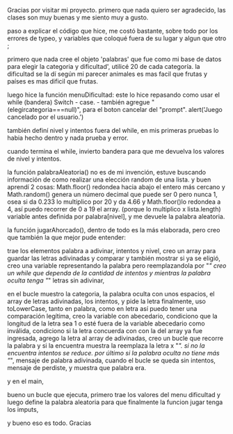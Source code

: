 
Gracias por visitar mi proyecto.
primero que nada quiero ser agradecido, las clases son muy buenas y me siento muy a gusto.

paso a explicar el código que hice, me costó bastante, sobre todo por los errores de typeo, y variables que coloqué fuera de su lugar y algun que otro ;

primero que nada cree el objeto 'palabras' que fue como mi base de datos para elegir la categoria y dificultad', utilicé 20 de cada categoría. la dificultad se la dí según mi parecer
animales es mas facil que frutas y países es mas dificil que frutas.

luego hice la función menuDificultad: este lo hice repasando como usar el while (bandera) Switch - case. - también agregue "(elegircategoria===null)", 
para el boton cancelar del "prompt". alert('Juego cancelado por el usuario.')

también definí nivel y intentos fuera del while, en mis primeras pruebas lo habia hecho dentro y nada prueba y error.

cuando termina el while, invierto bandera para que me devuelva los valores de nivel y intentos.

la función palabraAleatoria() no es de mi invención, estuve buscando información de como realizar una elección random de una lista. y buen aprendí 2 cosas:
Math.floor() redondea hacia abajo el entero más cercano y Math.random() genera un número decimal que puede ser 0 pero nunca 1, osea si da 0.233 lo multiplico por 20 y da 4.66
y Math.floor()lo redondea a 4, así puedo recorrer de 0 a 19 el array. (porque lo multiplico x lista.length) variable antes definida por palabra[nivel], y me devuele la palabra aleatoria.

la función jugarAhorcado(), dentro de todo es la más elaborada, pero creo que también la que mejor pude entender:

trae los elementos palabra a adivinar, intentos y nivel,
creo un array para guardar las letras adivinadas y comparar y también mostrar si ya se eligió,
creo una variable representando la palabra pero reemplazandola por "_"
creo un while que dependa de la cantidad de intentos y mientras la palabra oculta tenga "_" letras sin adivinar,

en el bucle muestro la categoria, la palabra oculta con unos espacios, el array de letras adivinadas, los intentos, y pide la letra finalmente,
uso toLowerCase, tanto en palabra, como en letra así puedo tener una comparación legítima,
creo la variable con abecedario, condiciono que la longitud de la letra sea 1 o esté fuera de la variable abecedario como inválida, 
condiciono si la letra concuerda con con la del array ya fue ingresada,
agrego la letra al array de adivinadas,
creo un bucle que recorre la palabra y si la encuentra muestra la reemplaza la letra x "_".
si no la encuentra intentos se reduce.
por último si la palabra oculta no tiene más "_", mensaje de palabra adivinada,
cuando el bucle se queda sin intentos, mensaje de perdiste, y muestra que palabra era.

y en el main, 

bueno un bucle que ejecuta, primero trae los valores del menu dificultad y luego define la palabra aleatoria para que finalmente la funcion jugar tenga los imputs,

y bueno eso es todo. Gracias




